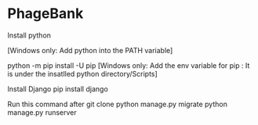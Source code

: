 # PhageBank


Install python

[Windows only:
Add python into the PATH variable]

python -m pip install -U pip
[Windows only:
Add the env variable for pip : It is under the insatlled python directory/Scripts]

Install Django
pip install django

Run this command after git clone <url>
python manage.py migrate
python manage.py runserver
